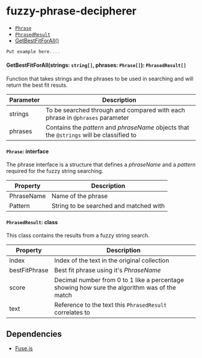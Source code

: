 # fuzzy-phrase-decipherer

- <a href="#phrase">`Phrase`</a>
- <a href="#phraseResult">`PhrasedResult`</a>
- <a href="#getBestFitForAll">GetBestFitForAll()</a>

```ts
Put example here....
```

#### <a name="getBestFitForAll">GetBestFitForAll(strings: `string[]`, phrases: `Phrase[]`): `PhrasedResult[]`</a>

Function that takes strings and the phrases to be used in searching and will return the best fit resuts.

 | Parameter | Description |
| -------- | ----------- |
| strings | To be searched through and compared with each phrase in `@phrases` parameter | 
| phrases | Contains the *pattern* and *phraseName* objects that the `@strings` will be classified to |

#### <a name="phrase">`Phrase`</a>: interface

The phrase interface is a structure that defines a *phraseName* and a *pattern* required for the fuzzy string searching.

| Property | Description |
| -------- | ----------- |
| PhraseName | Name of the phrase | 
| Pattern | String to be searched and matched with |

#### <a name="phraseResult">`PhrasedResult`</a>: class

This class contains the results from a fuzzy string search.

| Property | Description |
| -------- | ----------- |
| index | Index of the text in the original collection |
| bestFitPhrase | Best fit phrase using it's *PhraseName* |
| score | Decimal number from 0 to 1 like a percentage showing how sure the algorithm was of the match |
| text | Reference to the text this `PhrasedResult` correlates to |

## Dependencies

- [Fuse.js](https://fusejs.io/)
